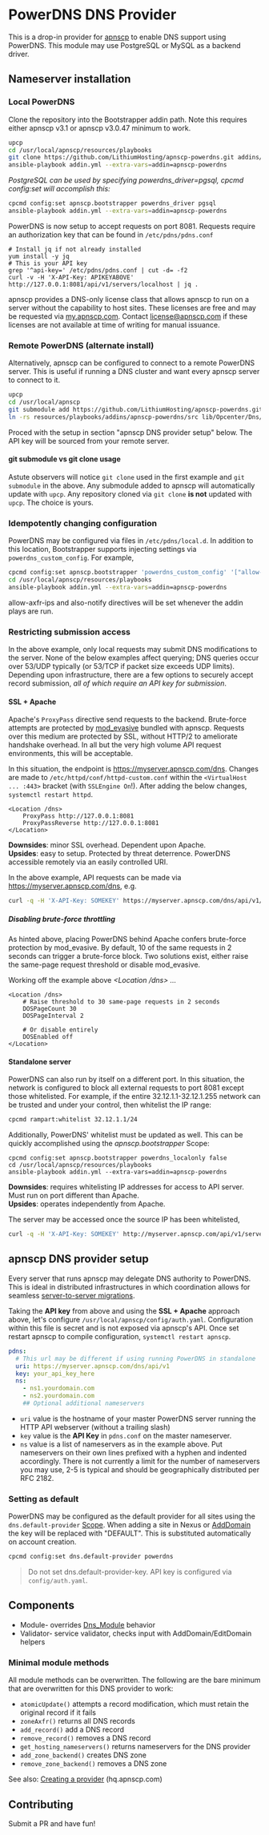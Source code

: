 # PowerDNS DNS Provider

This is a drop-in provider for [apnscp](https://apnscp.com) to enable DNS support using PowerDNS. This module may use PostgreSQL or MySQL as a backend driver.

## Nameserver installation

### Local PowerDNS 
Clone the repository into the Bootstrapper addin path. Note this requires either apnscp v3.1 or apnscp v3.0.47 minimum to work.  
```bash
upcp
cd /usr/local/apnscp/resources/playbooks
git clone https://github.com/LithiumHosting/apnscp-powerdns.git addins/apnscp-powerdns
ansible-playbook addin.yml --extra-vars=addin=apnscp-powerdns
```

*PostgreSQL can be used by specifying powerdns_driver=pgsql, cpcmd config:set will accomplish this:*

```bash
cpcmd config:set apnscp.bootstrapper powerdns_driver pgsql
ansible-playbook addin.yml --extra-vars=addin=apnscp-powerdns
```

PowerDNS is now setup to accept requests on port 8081. Requests require an authorization key that can be found in `/etc/pdns/pdns.conf`

```
# Install jq if not already installed
yum install -y jq
# This is your API key
grep '^api-key=' /etc/pdns/pdns.conf | cut -d= -f2
curl -v -H 'X-API-Key: APIKEYABOVE' http://127.0.0.1:8081/api/v1/servers/localhost | jq .
```

apnscp provides a DNS-only license class that allows apnscp to run on a server without the capability to host sites. These licenses are free and may be requested via [my.apnscp.com](https://my.apnscp.com). Contact license@apnscp.com if these licenses are not available at time of writing for manual issuance.

### Remote PowerDNS (alternate install)
Alternatively, apnscp can be configured to connect to a remote PowerDNS server.  This is useful if running a DNS cluster and want every apnscp server to connect to it.
```bash
upcp
cd /usr/local/apnscp
git submodule add https://github.com/LithiumHosting/apnscp-powerdns.git resources/playbooks/addins/apnscp-powerdns
ln -rs resources/playbooks/addins/apnscp-powerdns/src lib/Opcenter/Dns/Providers/Powerdns
```
Proced with the setup in section "apnscp DNS provider setup" below.  The API key will be sourced from your remote server.

#### git submodule vs git clone usage
Astute observers will notice `git clone` used in the first example and `git submodule` in the above. Any submodule added to apnscp will automatically update with `upcp`. Any repository cloned via `git clone` **is not** updated with `upcp`. The choice is yours.

### Idempotently changing configuration

PowerDNS may be configured via files in `/etc/pdns/local.d`. In addition to this location, Bootstrapper supports injecting settings via `powerdns_custom_config`. For example,

```bash
cpcmd config:set apnscp.bootstrapper 'powerdns_custom_config' '["allow-axfr-ips":1.2.3.4,"also-notify":1.2.3.4]'
cd /usr/local/apnscp/resources/playbooks
ansible-playbook addin.yml --extra-vars=addin=apnscp-powerdns
```

allow-axfr-ips and also-notify directives will be set whenever the addin plays are run.

### Restricting submission access

In the above example, only local requests may submit DNS modifications to the server. None of the below examples affect querying; DNS queries occur over 53/UDP typically (or 53/TCP if packet size exceeds UDP limits). Depending upon infrastructure, there are a few options to securely accept record submission, *all of which require an API key for submission*.

#### SSL + Apache

Apache's `ProxyPass` directive send requests to the backend. Brute-force attempts are protected by [mod_evasive](https://github.com/apisnetworks/mod_evasive ) bundled with apnscp. Requests over this medium are protected by SSL, without HTTP/2 to ameliorate handshake overhead. In all but the very high volume API request environments, this will be acceptable.

In this situation, the endpoint is https://myserver.apnscp.com/dns. Changes are made to `/etc/httpd/conf/httpd-custom.conf` within the `<VirtualHost ... :443>` bracket (with `SSLEngine On`!). After adding the below changes, `systemctl restart httpd`.

```
<Location /dns>
	ProxyPass http://127.0.0.1:8081
	ProxyPassReverse http://127.0.0.1:8081
</Location>
```

**Downsides**: minor SSL overhead. Dependent upon Apache.  
**Upsides**: easy to setup. Protected by threat deterrence. PowerDNS accessible remotely via an easily controlled URI.  

In the above example, API requests can be made via https://myserver.apnscp.com/dns, e.g. 

```bash
curl -q -H 'X-API-Key: SOMEKEY' https://myserver.apnscp.com/dns/api/v1/servers/localhost 
```

##### Disabling brute-force throttling

As hinted above, placing PowerDNS behind Apache confers brute-force protection by mod_evasive. By default, 10 of the same requests in 2 seconds can trigger a brute-force block. Two solutions exist, either  raise the same-page request threshold or disable mod_evasive.

Working off the example above *<Location /dns> ... </Location>*
```
<Location /dns>
	# Raise threshold to 30 same-page requests in 2 seconds
	DOSPageCount 30
	DOSPageInterval 2

	# Or disable entirely
	DOSEnabled off
</Location>
```

#### Standalone server

PowerDNS can also run by itself on a different port. In this situation, the network is configured to block all external requests to port 8081 except those whitelisted. For example, if the entire 32.12.1.1-32.12.1.255 network can be trusted and under your control, then whitelist the IP range:

```bash
cpcmd rampart:whitelist 32.12.1.1/24
```

Additionally, PowerDNS' whitelist must be updated as well. This can be quickly accomplished using the *apnscp.bootstrapper* Scope:

```
cpcmd config:set apnscp.bootstrapper powerdns_localonly false
cd /usr/local/apnscp/resources/playbooks
ansible-playbook addin.yml --extra-vars=addin=apnscp-powerdns
```

**Downsides**: requires whitelisting IP addresses for access to API server. Must run on port different than Apache.  
**Upsides**: operates independently from Apache.  

The server may be accessed once the source IP has been whitelisted,

```bash
curl -q -H 'X-API-Key: SOMEKEY' http://myserver.apnscp.com/api/v1/servers/localhost 
```


## apnscp DNS provider setup

Every server that runs apnscp may delegate DNS authority to PowerDNS. This is ideal in distributed infrastructures in which coordination allows for seamless [server-to-server migrations](<https://hq.apnscp.com/account-migration-guide/> ).

Taking the **API key** from above and using the **SSL + Apache** approach above, let's configure `/usr/local/apnscp/config/auth.yaml`. Configuration within this file is secret and is not exposed via apnscp's API. Once set restart apnscp to compile configuration, `systemctl restart apnscp`.

```yaml
pdns:
  # This url may be different if using running PowerDNS in standalone
  uri: https://myserver.apnscp.com/dns/api/v1
  key: your_api_key_here
  ns: 
    - ns1.yourdomain.com
    - ns2.yourdomain.com
    ## Optional additional nameservers
```
* `uri` value is the hostname of your master PowerDNS server running the HTTP API webserver (without a trailing slash)
* `key` value is the **API Key** in `pdns.conf` on the master nameserver. 
* `ns` value is a list of nameservers as in the example above.  Put nameservers on their own lines prefixed with a hyphen and indented accordingly.  There is not currently a limit for the number of nameservers you may use, 2-5 is typical and should be geographically distributed per RFC 2182.

### Setting as default

PowerDNS may be configured as the default provider for all sites using the `dns.default-provider` [Scope](https://gitlab.com/apisnetworks/apnscp/blob/master/docs/admin/Scopes.md). When adding a site in Nexus or [AddDomain](https://hq.apnscp.com/working-with-cli-helpers/#adddomain) the key will be replaced with "DEFAULT". This is substituted automatically on account creation.

```bash
cpcmd config:set dns.default-provider powerdns
```

> Do not set dns.default-provider-key. API key is configured via `config/auth.yaml`.

## Components

- Module- overrides [Dns_Module](https://github.com/apisnetworks/apnscp-modules/blob/master/modules/dns.php) behavior
- Validator- service validator, checks input with AddDomain/EditDomain helpers

### Minimal module methods

All module methods can be overwritten. The following are the bare minimum that are overwritten for this DNS provider to work:

- `atomicUpdate()` attempts a record modification, which must retain the original record if it fails
- `zoneAxfr()` returns all DNS records
- `add_record()` add a DNS record
- `remove_record()` removes a DNS record
- `get_hosting_nameservers()` returns nameservers for the DNS provider
- `add_zone_backend()` creates DNS zone
- `remove_zone_backend()` removes a DNS zone

See also: [Creating a provider](https://hq.apnscp.com/apnscp-pre-alpha-technical-release/#creatingaprovider) (hq.apnscp.com)

## Contributing

Submit a PR and have fun!
